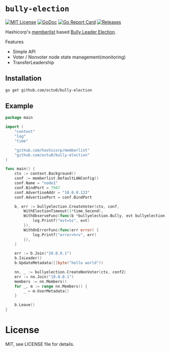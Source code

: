 # `bully-election`

[![MIT License](https://img.shields.io/github/license/octu0/bully-election)](https://github.com/octu0/bully-election/blob/master/LICENSE)
[![GoDoc](https://pkg.go.dev/badge/github.com/octu0/bully-election)](https://pkg.go.dev/github.com/octu0/bully-election)
[![Go Report Card](https://goreportcard.com/badge/github.com/octu0/bully-election)](https://goreportcard.com/report/github.com/octu0/bully-election)
[![Releases](https://img.shields.io/github/v/release/octu0/bully-election)](https://github.com/octu0/bully-election/releases)

Hashicorp's [memberlist](https://github.com/hashicorp/memberlist) based [Bully Leader Election](https://en.wikipedia.org/wiki/Bully_algorithm).

Features
- Simple API
- Voter / Nonvoter node state management(monitoring)
- TransferLeadership

## Installation

```bash
go get github.com/octu0/bully-election
```

## Example

```go
package main

import (
	"context"
	"log"
	"time"

	"github.com/hashicorp/memberlist"
	"github.com/octu0/bully-election"
)

func main() {
	ctx := context.Background()
	conf := memberlist.DefaultLANConfig()
	conf.Name = "node1"
	conf.BindPort = 7947
	conf.AdvertiseAddr = "10.0.0.123"
	conf.AdvertisePort = conf.BindPort

	b, err := bullyelection.CreateVoter(ctx, conf,
		WithElectionTimeout(1*time.Second),
		WithObserveFunc(func(b *bullyelection.Bully, evt bullyelection.NodeEvent) {
			log.Printf("evt=%s", evt)
		}),
		WithOnErrorFunc(func(err error) {
			log.Printf("error=%+v", err)
		}),
	)

	err := b.Join("10.0.0.1")
	b.IsLeader()
	b.UpdateMetadata([]byte("hello world"))

	nn, _ := bullyelection.CreateNonVoter(ctx, conf2)
	err := nn.Join("10.0.0.1")
	members := nn.Members()
	for _, m := range nn.Members() {
		_ = m.UserMetadata()
	}

	b.Leave()
}
```

# License

MIT, see LICENSE file for details.